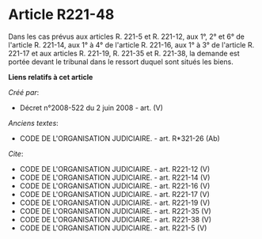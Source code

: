 # Article R221-48

Dans les cas prévus aux articles R. 221-5 et R. 221-12, aux 1°, 2° et 6° de l'article R. 221-14, aux 1° à 4° de l'article R.
221-16, aux 1° à 3° de l'article R. 221-17 et aux articles R. 221-19, R. 221-35 et R. 221-38, la demande est portée devant le
tribunal dans le ressort duquel sont situés les biens.

**Liens relatifs à cet article**

_Créé par_:

  - Décret n°2008-522 du 2 juin 2008 - art. (V)

_Anciens textes_:

  - CODE DE L'ORGANISATION JUDICIAIRE. - art. R*321-26 (Ab)

_Cite_:

  - CODE DE L'ORGANISATION JUDICIAIRE. - art. R221-12 (V)
  - CODE DE L'ORGANISATION JUDICIAIRE. - art. R221-14 (V)
  - CODE DE L'ORGANISATION JUDICIAIRE. - art. R221-16 (V)
  - CODE DE L'ORGANISATION JUDICIAIRE. - art. R221-17 (V)
  - CODE DE L'ORGANISATION JUDICIAIRE. - art. R221-19 (V)
  - CODE DE L'ORGANISATION JUDICIAIRE. - art. R221-35 (V)
  - CODE DE L'ORGANISATION JUDICIAIRE. - art. R221-38 (V)
  - CODE DE L'ORGANISATION JUDICIAIRE. - art. R221-5 (V)
